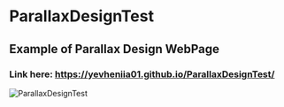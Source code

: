 # ParallaxDesignTest
## Example of Parallax Design WebPage
### Link here: https://yevheniia01.github.io/ParallaxDesignTest/
![ParallaxDesignTest](parrallax.PNG)
